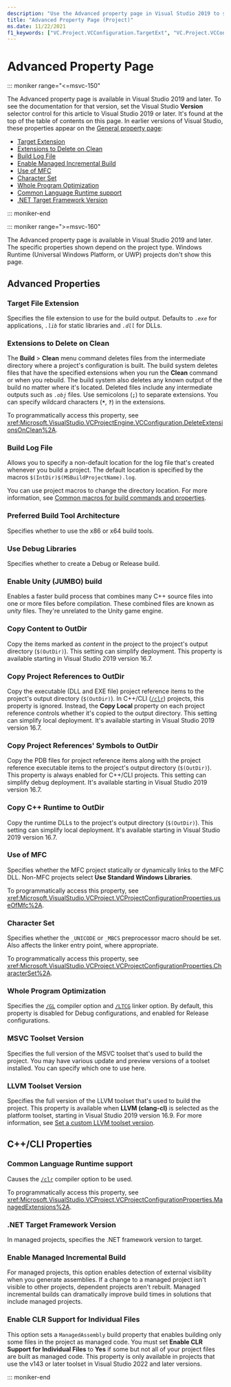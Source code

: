 ```yaml
---
description: "Use the Advanced property page in Visual Studio 2019 to set various properties for C++ projects."
title: "Advanced Property Page (Project)"
ms.date: 11/22/2021
f1_keywords: ["VC.Project.VCConfiguration.TargetExt", "VC.Project.VCConfiguration.DeleteExtensionsOnClean", "VC.Project.VCConfiguration.BuildLogFile", "VC.Project.VCConfiguration.PreferredToolArchitecture", "VC.Project.VCConfiguration.UseDebugLibraries", "VC.Project.VCConfiguration.EnableUnitySupport", "VC.Project.VCConfiguration.CopyLocalDeploymentContent", "VC.Project.VCConfiguration.CopyLocalProjectReference", "VC.Project.VCConfiguration.CopyLocalDebugSymbols", "VC.Project.VCConfiguration.CopyCppRuntimeToOutputDir", "VC.Project.VCConfiguration.useOfMfc", "VC.Project.VCConfiguration.CharacterSet", "VC.Project.VCConfiguration.WholeProgramOptimization", "VC.Project.VCConfiguration.VCToolsVersion", "VC.Project.VCConfiguration.LLVMToolsVersion", "VC.Project.VCConfiguration.ManagedExtensions", "VC.Project.TargetFrameworkVersion", "VC.Project.VCConfiguration.EnableManagedIncrementalBuild", "VC.Project.VCConfiguration.ManagedAssembly"]
---
```

# Advanced Property Page

::: moniker range="<=msvc-150"

The Advanced property page is available in Visual Studio 2019 and later. To see the documentation for that version, set the Visual Studio **Version** selector control for this article to Visual Studio 2019 or later. It's found at the top of the table of contents on this page. In earlier versions of Visual Studio, these properties appear on the [General property page](./general-property-page-project.md):

- [Target Extension](./general-property-page-project.md#target-extension)
- [Extensions to Delete on Clean](./general-property-page-project.md#extensions-to-delete-on-clean)
- [Build Log File](./general-property-page-project.md#build-log-file)
- [Enable Managed Incremental Build](./general-property-page-project.md#enable-managed-incremental-build)
- [Use of MFC](./general-property-page-project.md#use-of-mfc)
- [Character Set](./general-property-page-project.md#character-set)
- [Whole Program Optimization](./general-property-page-project.md#whole-program-optimization)
- [Common Language Runtime support](./general-property-page-project.md#common-language-runtime-support)
- [.NET Target Framework Version](./general-property-page-project.md#net-target-framework-version)

::: moniker-end

::: moniker range=">=msvc-160"

The Advanced property page is available in Visual Studio 2019 and later. The specific properties shown depend on the project type. Windows Runtime (Universal Windows Platform, or UWP) projects don't show this page.

## Advanced Properties

### Target File Extension

Specifies the file extension to use for the build output. Defaults to *`.exe`* for applications, *`.lib`* for static libraries and *`.dll`* for DLLs.

### Extensions to Delete on Clean

The **Build** > **Clean** menu command deletes files from the intermediate directory where a project's configuration is built. The build system deletes files that have the specified extensions when you run the **Clean** command or when you rebuild. The build system also deletes any known output of the build no matter where it's located. Deleted files include any intermediate outputs such as *`.obj`* files. Use semicolons (**`;`**) to separate extensions. You can specify wildcard characters (**`*`**, **`?`**) in the extensions.

To programmatically access this property, see <xref:Microsoft.VisualStudio.VCProjectEngine.VCConfiguration.DeleteExtensionsOnClean%2A>.

### Build Log File

Allows you to specify a non-default location for the log file that's created whenever you build a project. The default location is specified by the macros `$(IntDir)$(MSBuildProjectName).log`.

You can use project macros to change the directory location. For more information, see [Common macros for build commands and properties](common-macros-for-build-commands-and-properties.md).

### Preferred Build Tool Architecture

Specifies whether to use the x86 or x64 build tools.

### Use Debug Libraries

Specifies whether to create a Debug or Release build.

### Enable Unity (JUMBO) build

Enables a faster build process that combines many C++ source files into one or more files before compilation. These combined files are known as *unity* files. They're unrelated to the Unity game engine.

### Copy Content to OutDir

Copy the items marked as *content* in the project to the project's output directory (`$(OutDir)`). This setting can simplify deployment. This property is available starting in Visual Studio 2019 version 16.7.

### Copy Project References to OutDir

Copy the executable (DLL and EXE file) project reference items to the project's output directory (`$(OutDir)`). In C++/CLI ([`/clr`](clr-common-language-runtime-compilation.md)) projects, this property is ignored. Instead, the **Copy Local** property on each project reference controls whether it's copied to the output directory. This setting can simplify local deployment. It's available starting in Visual Studio 2019 version 16.7.

### Copy Project References' Symbols to OutDir

Copy the PDB files for project reference items along with the project reference executable items to the project's output directory (`$(OutDir)`). This property is always enabled for C++/CLI projects. This setting can simplify debug deployment. It's available starting in Visual Studio 2019 version 16.7.

### Copy C++ Runtime to OutDir

Copy the runtime DLLs to the project's output directory (`$(OutDir)`). This setting can simplify local deployment. It's available starting in Visual Studio 2019 version 16.7.

### Use of MFC

Specifies whether the MFC project statically or dynamically links to the MFC DLL. Non-MFC projects select **Use Standard Windows Libraries**.

To programmatically access this property, see <xref:Microsoft.VisualStudio.VCProject.VCProjectConfigurationProperties.useOfMfc%2A>.

### Character Set

Specifies whether the `_UNICODE` or `_MBCS` preprocessor macro should be set. Also affects the linker entry point, where appropriate.

To programmatically access this property, see <xref:Microsoft.VisualStudio.VCProject.VCProjectConfigurationProperties.CharacterSet%2A>.

### Whole Program Optimization

Specifies the [`/GL`](gl-whole-program-optimization.md) compiler option and [`/LTCG`](ltcg-link-time-code-generation.md) linker option. By default, this property is disabled for Debug configurations, and enabled for Release configurations.

### MSVC Toolset Version

Specifies the full version of the MSVC toolset that's used to build the project. You may have various update and preview versions of a toolset installed. You can specify which one to use here.

### LLVM Toolset Version

Specifies the full version of the LLVM toolset that's used to build the project. This property is available when **LLVM (clang-cl)** is selected as the platform toolset, starting in Visual Studio 2019 version 16.9. For more information, see [Set a custom LLVM toolset version](..\clang-support-msbuild.md#custom_llvm_toolset).

## C++/CLI Properties

### Common Language Runtime support

Causes the [`/clr`](clr-common-language-runtime-compilation.md) compiler option to be used.

To programmatically access this property, see <xref:Microsoft.VisualStudio.VCProject.VCProjectConfigurationProperties.ManagedExtensions%2A>.

### .NET Target Framework Version

In managed projects, specifies the .NET framework version to target.

### Enable Managed Incremental Build

For managed projects, this option enables detection of external visibility when you generate assemblies. If a change to a managed project isn't visible to other projects, dependent projects aren't rebuilt. Managed incremental builds can dramatically improve build times in solutions that include managed projects.

### Enable CLR Support for Individual Files

This option sets a `ManagedAssembly` build property that enables building only some files in the project as managed code. You must set **Enable CLR Support for Individual Files** to **Yes** if some but not all of your project files are built as managed code. This property is only available in projects that use the v143 or later toolset in Visual Studio 2022 and later versions.

::: moniker-end
